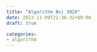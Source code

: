 ```yaml
---
title: "Algorithm Boj 3020"
date: 2023-11-09T22:36:32+09:00
draft: true

categories:
- algorithm
---
```


